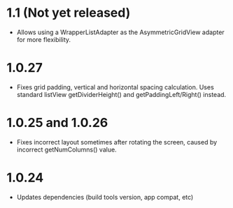 # 1.1 (Not yet released)

* Allows using a WrapperListAdapter as the AsymmetricGridView adapter for more flexibility.

# 1.0.27

* Fixes grid padding, vertical and horizontal spacing calculation. Uses standard listView
getDividerHeight() and getPaddingLeft/Right() instead.

# 1.0.25 and 1.0.26

* Fixes incorrect layout sometimes after rotating the screen,
caused by incorrect getNumColumns() value.

# 1.0.24

* Updates dependencies (build tools version, app compat, etc)